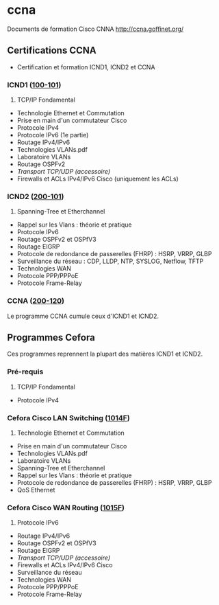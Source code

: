 # ccna
Documents de formation Cisco CNNA
http://ccna.goffinet.org/


## Certifications CCNA

* Certification et formation ICND1, ICND2 et CCNA

### ICND1 ([100-101](https://learningnetwork.cisco.com/docs/DOC-17401))

1. TCP/IP Fondamental
* Technologie Ethernet et Commutation
* Prise en main d'un commutateur Cisco
* Protocole IPv4
* Protocole IPv6 (1e partie)
* Routage IPv4/IPv6
* Technologies VLANs.pdf
* Laboratoire VLANs
* Routage OSPFv2
* *Transport TCP/UDP (accessoire)*
* Firewalls et ACLs IPv4/IPv6 Cisco (uniquement les ACLs)

### ICND2 ([200-101](https://learningnetwork.cisco.com/docs/DOC-17404))

1. Spanning-Tree et Etherchannel
* Rappel sur les Vlans : théorie et pratique
* Protocole IPv6
* Routage OSPFv2 et OSPfV3
* Routage EIGRP
* Protocole de redondance de passerelles (FHRP) : HSRP, VRRP, GLBP
* Surveillance du réseau : CDP, LLDP, NTP, SYSLOG, Netflow, TFTP
* Technologies WAN
* Protocole PPP/PPPoE
* Protocole Frame-Relay

### CCNA ([200-120](https://learningnetwork.cisco.com/docs/DOC-17397))

Le programme CCNA cumule ceux d'ICND1 et ICND2.

## Programmes Cefora

Ces programmes reprennent la plupart des matières ICND1 et ICND2.
### Pré-requis

1. TCP/IP Fondamental
* Protocole IPv4

### Cefora Cisco LAN Switching ([1014F](https://www.cefora.be/employes/ficheinfo=1014f))

1. Technologie Ethernet et Commutation
* Prise en main d'un commutateur Cisco
* Technologies VLANs.pdf
* Laboratoire VLANs
* Spanning-Tree et Etherchannel
* Rappel sur les Vlans : théorie et pratique
* Protocole de redondance de passerelles (FHRP) : HSRP, VRRP, GLBP
* QoS Ethernet

### Cefora Cisco WAN Routing ([1015F](https://www.cefora.be/employes/ficheinfo=1015f))

1. Protocole IPv6
* Routage IPv4/IPv6
* Routage OSPFv2 et OSPfV3
* Routage EIGRP
* *Transport TCP/UDP (accessoire)*
* Firewalls et ACLs IPv4/IPv6 Cisco
* Surveillance du réseau
* Technologies WAN
* Protocole PPP/PPPoE
* Protocole Frame-Relay
